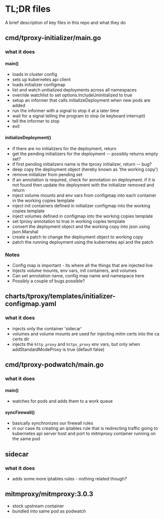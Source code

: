 # TL;DR files

A brief description of key files in this repo and what they do

## cmd/tproxy-initializer/main.go

### what it does

#### main()
- loads in cluster config
- sets up kubernetes api client
- loads initializer configmap
- list and watch unitialized deployments across all namespaces
- override watchlist to set options.IncludeUninitialized to true
- setup an informer that calls initializeDeployment when new pods are added
- run the informer with a signal to stop it at a later time
- wait for a signal telling the program to stop (ie keyboard interrupt)
- tell the informer to stop
- exit

#### initializeDeployment()
- if there are no initializers for the deployment, return
- get the pending initializers for the deployment -- possibly returns empty set?
- if first pending initializers name is the tproxy initializer, return -- bug?
- deep copy the deployment object (hereby known as 'the working copy')
- remove initializer from pending set
- if an annotation is required, check for annotation on deployment. if it is
  not found then update the deployment with the initializer removed and return
- inject volume mounts and env vars from configmap into each container in the working copies template
- inject init containers defined in initializer configmap into the working copies template
- inject volumes defined in configmap into the working copies template
- set tproxy annotation to true in working copies template
- convert the deployment object and the working copy into json using json.Marshal
- create a patch to change the deployment object to working copy
- patch the running deployment using the kubernetes api and the patch

### Notes

- Config map is important - its where all the things that are injected live
- Injects volume mounts, env vars, init containers, and volumes
- Can set annotation name, config map name and namespace here
- Possibly a couple of bugs possible?

##  charts/tproxy/templates/initializer-configmap.yaml

### what it does

- injects only the container 'sidecar'
- volumes and volume mounts are used for injecting mitm certs into the ca certs dir
- injects the `http_proxy` and `https_proxy` env vars, but only when addStandardModeProxy is true (default false) 

## cmd/tproxy-podwatch/main.go

### what it does

#### main()
- watches for pods and adds them to a work queue

#### syncFirewall()
- basically synchronizes our firewall rules
- in our case its creating an iptables rule that is redirecting traffic going to 
  kubernetes api server host and port to mitmproxy container running on the same
  pod


## sidecar

### what it does
- adds some more iptables rules - nothing related though?

## mitmproxy/mitmproxy:3.0.3

- stock upstream container
- bundled into same pod as podwatch
